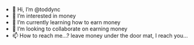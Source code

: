 - 👋 Hi, I’m @toddync
- 👀 I’m interested in money
- 🌱 I’m currently learning how to earn money
- 💞️ I’m looking to collaborate on earning money
- 📫 How to reach me...? leave money under the door mat, I reach you...

<!---
toddync/toddync is a ✨ special ✨ repository because its `README.md` (this file) appears on your GitHub profile.
You can click the Preview link to take a look at your changes.
--->
